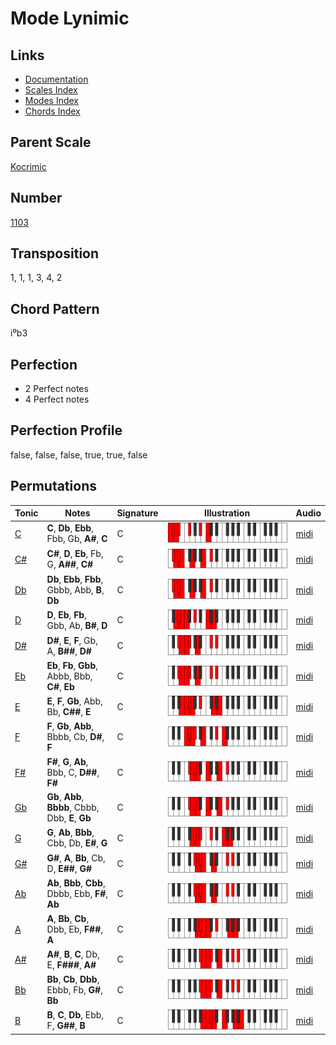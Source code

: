 # Mode Lynimic

## Links

- [Documentation](README.md)
- [Scales Index](Scales.md)
- [Modes Index](Modes.md)
- [Chords Index](Chords.md)

## Parent Scale

[Kocrimic](ScaleKocrimic.md)

## Number

[1103](https://ianring.com/musictheory/scales/1103)

## Transposition

1, 1, 1, 3, 4, 2

## Chord Pattern

i⁰b3

## Perfection

- 2 Perfect notes
- 4 Perfect notes

## Perfection Profile

false, false, false, true, true, false

## Permutations

| Tonic | Notes | Signature | Illustration | Audio |
|-------|-------|-----------|--------------|-------|
| [C](ModeCNaturalLynimic.md) | **C**, **Db**, **Ebb**, Fbb, Gb, **A#**, **C** | C | ![CNaturalLynimic](ModeCNaturalLynimic.png) | [midi](https://github.com/edipermadi/music/blob/main/docs/ModeCNaturalLynimic.mid?raw=true) |
| [C#](ModeCSharpLynimic.md) | **C#**, **D**, **Eb**, Fb, G, **A##**, **C#** | C | ![CSharpLynimic](ModeCSharpLynimic.png) | [midi](https://github.com/edipermadi/music/blob/main/docs/ModeCSharpLynimic.mid?raw=true) |
| [Db](ModeDFlatLynimic.md) | **Db**, **Ebb**, **Fbb**, Gbbb, Abb, **B**, **Db** | C | ![DFlatLynimic](ModeDFlatLynimic.png) | [midi](https://github.com/edipermadi/music/blob/main/docs/ModeDFlatLynimic.mid?raw=true) |
| [D](ModeDNaturalLynimic.md) | **D**, **Eb**, **Fb**, Gbb, Ab, **B#**, **D** | C | ![DNaturalLynimic](ModeDNaturalLynimic.png) | [midi](https://github.com/edipermadi/music/blob/main/docs/ModeDNaturalLynimic.mid?raw=true) |
| [D#](ModeDSharpLynimic.md) | **D#**, **E**, **F**, Gb, A, **B##**, **D#** | C | ![DSharpLynimic](ModeDSharpLynimic.png) | [midi](https://github.com/edipermadi/music/blob/main/docs/ModeDSharpLynimic.mid?raw=true) |
| [Eb](ModeEFlatLynimic.md) | **Eb**, **Fb**, **Gbb**, Abbb, Bbb, **C#**, **Eb** | C | ![EFlatLynimic](ModeEFlatLynimic.png) | [midi](https://github.com/edipermadi/music/blob/main/docs/ModeEFlatLynimic.mid?raw=true) |
| [E](ModeENaturalLynimic.md) | **E**, **F**, **Gb**, Abb, Bb, **C##**, **E** | C | ![ENaturalLynimic](ModeENaturalLynimic.png) | [midi](https://github.com/edipermadi/music/blob/main/docs/ModeENaturalLynimic.mid?raw=true) |
| [F](ModeFNaturalLynimic.md) | **F**, **Gb**, **Abb**, Bbbb, Cb, **D#**, **F** | C | ![FNaturalLynimic](ModeFNaturalLynimic.png) | [midi](https://github.com/edipermadi/music/blob/main/docs/ModeFNaturalLynimic.mid?raw=true) |
| [F#](ModeFSharpLynimic.md) | **F#**, **G**, **Ab**, Bbb, C, **D##**, **F#** | C | ![FSharpLynimic](ModeFSharpLynimic.png) | [midi](https://github.com/edipermadi/music/blob/main/docs/ModeFSharpLynimic.mid?raw=true) |
| [Gb](ModeGFlatLynimic.md) | **Gb**, **Abb**, **Bbbb**, Cbbb, Dbb, **E**, **Gb** | C | ![GFlatLynimic](ModeGFlatLynimic.png) | [midi](https://github.com/edipermadi/music/blob/main/docs/ModeGFlatLynimic.mid?raw=true) |
| [G](ModeGNaturalLynimic.md) | **G**, **Ab**, **Bbb**, Cbb, Db, **E#**, **G** | C | ![GNaturalLynimic](ModeGNaturalLynimic.png) | [midi](https://github.com/edipermadi/music/blob/main/docs/ModeGNaturalLynimic.mid?raw=true) |
| [G#](ModeGSharpLynimic.md) | **G#**, **A**, **Bb**, Cb, D, **E##**, **G#** | C | ![GSharpLynimic](ModeGSharpLynimic.png) | [midi](https://github.com/edipermadi/music/blob/main/docs/ModeGSharpLynimic.mid?raw=true) |
| [Ab](ModeAFlatLynimic.md) | **Ab**, **Bbb**, **Cbb**, Dbbb, Ebb, **F#**, **Ab** | C | ![AFlatLynimic](ModeAFlatLynimic.png) | [midi](https://github.com/edipermadi/music/blob/main/docs/ModeAFlatLynimic.mid?raw=true) |
| [A](ModeANaturalLynimic.md) | **A**, **Bb**, **Cb**, Dbb, Eb, **F##**, **A** | C | ![ANaturalLynimic](ModeANaturalLynimic.png) | [midi](https://github.com/edipermadi/music/blob/main/docs/ModeANaturalLynimic.mid?raw=true) |
| [A#](ModeASharpLynimic.md) | **A#**, **B**, **C**, Db, E, **F###**, **A#** | C | ![ASharpLynimic](ModeASharpLynimic.png) | [midi](https://github.com/edipermadi/music/blob/main/docs/ModeASharpLynimic.mid?raw=true) |
| [Bb](ModeBFlatLynimic.md) | **Bb**, **Cb**, **Dbb**, Ebbb, Fb, **G#**, **Bb** | C | ![BFlatLynimic](ModeBFlatLynimic.png) | [midi](https://github.com/edipermadi/music/blob/main/docs/ModeBFlatLynimic.mid?raw=true) |
| [B](ModeBNaturalLynimic.md) | **B**, **C**, **Db**, Ebb, F, **G##**, **B** | C | ![BNaturalLynimic](ModeBNaturalLynimic.png) | [midi](https://github.com/edipermadi/music/blob/main/docs/ModeBNaturalLynimic.mid?raw=true) |
